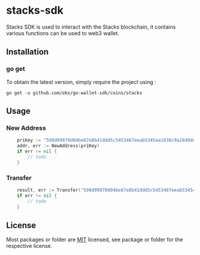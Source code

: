 # stacks-sdk
Stacks SDK is used to interact with the Stacks blockchain, it contains various functions can be used to web3 wallet.

## Installation

### go get

To obtain the latest version, simply require the project using :

```shell
go get -u github.com/okx/go-wallet-sdk/coins/stacks
```

## Usage
### New Address
```go
	priKey := "598d99970d04be67e8b41ddd5c5453487eeab5345ea1638c9a2849dee377f2a301"
	addr, err := NewAddress(priKey)
	if err != nil {
		// todo
	}
```

###  Transfer
```go
	result, err := Transfer("598d99970d04be67e8b41ddd5c5453487eeab5345ea1638c9a2849dee377f2a3", "SP2P58SJY1XH6GX4W3YGEPZ2058DD3JHBPJ8W843Q", "20", big.NewInt(3000), big.NewInt(8), big.NewInt(200))
	if err != nil {
		// todo
	}
```

## License
Most packages or folder are [MIT](<https://github.com/okx/go-wallet-sdk/blob/main/coins/stacks/LICENSE>) licensed, see package or folder for the respective license.
